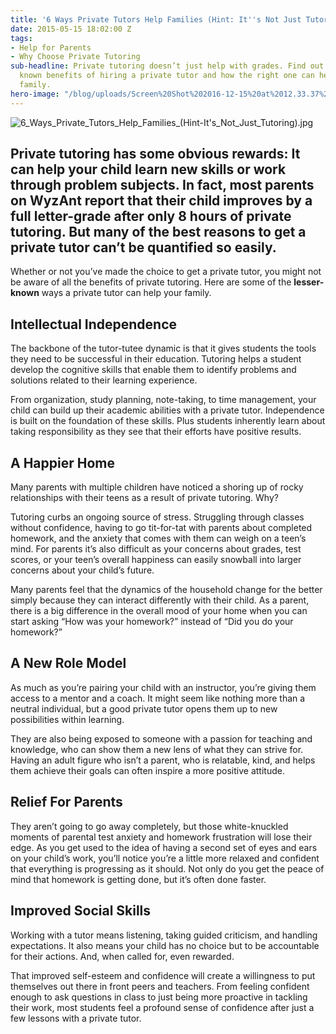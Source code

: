 ```yaml
---
title: '6 Ways Private Tutors Help Families (Hint: It''s Not Just Tutoring)'
date: 2015-05-15 18:02:00 Z
tags:
- Help for Parents
- Why Choose Private Tutoring
sub-headline: Private tutoring doesn’t just help with grades. Find out six lesser
  known benefits of hiring a private tutor and how the right one can help your entire
  family.
hero-image: "/blog/uploads/Screen%20Shot%202016-12-15%20at%2012.33.37%20PM%20(1).png"
---
```


![6_Ways_Private_Tutors_Help_Families_(Hint-It's_Not_Just_Tutoring).jpg](/blog/uploads/6_Ways_Private_Tutors_Help_Families_(Hint-It's_Not_Just_Tutoring).jpg)

## Private tutoring has some obvious rewards: It can help your child learn new skills or work through problem subjects. In fact, most parents on WyzAnt report that their child improves by a full letter-grade after only 8 hours of private tutoring. But many of the best reasons to get a private tutor can’t be quantified so easily.

Whether or not you’ve made the choice to get a private tutor, you might not be aware of all the benefits of private tutoring. Here are some of the **lesser-known** ways a private tutor can help your family.

## Intellectual Independence

The backbone of the tutor-tutee dynamic is that it gives students the tools they need to be successful in their education. Tutoring helps a student develop the cognitive skills that enable them to identify problems and solutions related to their learning experience.

From organization, study planning, note-taking, to time management, your child can build up their academic abilities with a private tutor. Independence is built on the foundation of these skills. Plus students inherently learn about taking responsibility as they see that their efforts have positive results.

## A Happier Home

Many parents with multiple children have noticed a shoring up of rocky relationships with their teens as a result of private tutoring. Why?

Tutoring curbs an ongoing source of stress. Struggling through classes without confidence, having to go tit-for-tat with parents about completed homework, and the anxiety that comes with them can weigh on a teen’s mind. For parents it’s also difficult as your concerns about grades, test scores, or your teen’s overall happiness can easily snowball into larger concerns about your child’s future.

Many parents feel that the dynamics of the household change for the better simply because they can interact differently with their child. As a parent, there is a big difference in the overall mood of your home when you can start asking “How was your homework?” instead of “Did you do your homework?”

## A New Role Model

As much as you’re pairing your child with an instructor, you’re giving them access to a mentor and a coach. It might seem like nothing more than a neutral individual, but a good private tutor opens them up to new possibilities within learning.

They are also being exposed to someone with a passion for teaching and knowledge, who can show them a new lens of what they can strive for. Having an adult figure who isn’t a parent, who is relatable, kind, and helps them achieve their goals can often inspire a more positive attitude.

## Relief For Parents

They aren’t going to go away completely, but those white-knuckled moments of parental test anxiety and homework frustration will lose their edge. As you get used to the idea of having a second set of eyes and ears on your child’s work, you’ll notice you’re a little more relaxed and confident that everything is progressing as it should. Not only do you get the peace of mind that homework is getting done, but it’s often done faster.

## Improved Social Skills

Working with a tutor means listening, taking guided criticism, and handling expectations. It also means your child has no choice but to be accountable for their actions. And, when called for, even rewarded.

That improved self-esteem and confidence will create a willingness to put themselves out there in front peers and teachers. From feeling confident enough to ask questions in class to just being more proactive in tackling their work, most students feel a profound sense of confidence after just a few lessons with a private tutor.